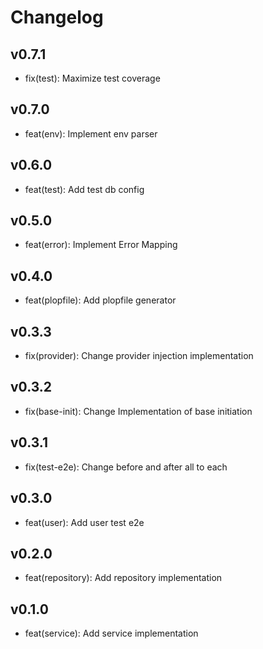 # Changelog

## v0.7.1
- fix(test): Maximize test coverage

## v0.7.0
- feat(env): Implement env parser

## v0.6.0
- feat(test): Add test db config

## v0.5.0
- feat(error): Implement Error Mapping

## v0.4.0
- feat(plopfile): Add plopfile generator

## v0.3.3
- fix(provider): Change provider injection implementation

## v0.3.2
- fix(base-init): Change Implementation of base initiation

## v0.3.1
- fix(test-e2e): Change before and after all to each

## v0.3.0
- feat(user): Add user test e2e

## v0.2.0
- feat(repository): Add repository implementation

## v0.1.0
- feat(service): Add service implementation